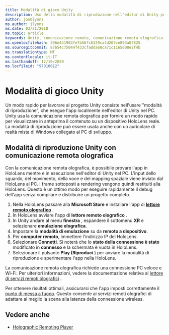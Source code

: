 ```yaml
---
title: Modalità di gioco Unity
description: Uso della modalità di riproduzione nell'editor di Unity per visualizzare in anteprima le modifiche apportate a un dispositivo senza distribuire un'app.
author: jonmlyons
ms.author: jlyons
ms.date: 03/21/2018
ms.topic: article
keywords: Unity, comunicazione remota, comunicazione remota olografica, lettore di comunicazione remota olografica, HoloLens, cuffia reale mista, auricolare di realtà mista, auricolare di realtà virtuale, modalità di riproduzione
ms.openlocfilehash: 396e441903fe7b567c6329ca4d207ce893a07825
ms.sourcegitcommit: 87b54c75044f433cfadda68ca71c1165608e2f4b
ms.translationtype: MT
ms.contentlocale: it-IT
ms.lasthandoff: 12/10/2020
ms.locfileid: "97010612"
---
```

# <a name="unity-play-mode"></a>Modalità di gioco Unity

Un modo rapido per lavorare al progetto Unity consiste nell'usare "modalità di riproduzione", che esegue l'app localmente nell'editor di Unity nel PC. Unity usa la comunicazione remota olografica per fornire un modo rapido per visualizzare in anteprima il contenuto su un dispositivo HoloLens reale. La modalità di riproduzione può essere usata anche con un auricolare di realtà mista di Windows collegato al PC di sviluppo.

## <a name="unity-play-mode-with-holographic-remoting"></a>Modalità di riproduzione Unity con comunicazione remota olografica

Con la comunicazione remota olografica, è possibile provare l'app in HoloLens mentre è in esecuzione nell'editor di Unity nel PC. L'input dello sguardo, del movimento, della voce e del mapping spaziale viene inviato dal HoloLens al PC. I frame sottoposti a rendering vengono quindi restituiti alla HoloLens. Questo è un ottimo modo per eseguire rapidamente il debug dell'app senza compilare e distribuire un progetto completo.
1. Nella HoloLens passare alla **Microsoft Store** e installare l'app di **[lettore remoto olografico](https://www.microsoft.com/store/p/holographic-remoting-player/9nblggh4sv40)** .
2. In HoloLens avviare l'app di **lettore remoto olografico** .
3. In Unity andare al menu **finestra** , espandere il sottomenu **XR** e selezionare **emulazione olografica**.
4. Impostare la **modalità di emulazione** su da **remoto a dispositivo**.
5. Per **computer remoto**, immettere l'indirizzo IP del HoloLens.
6. Selezionare **Connetti**. Si noterà che lo **stato della connessione è stato** modificato in **connesso** e la schermata è vuota in HoloLens.
7. Selezionare il pulsante **Play (Riproduci** ) per avviare la modalità di riproduzione e sperimentare l'app nella HoloLens.

La comunicazione remota olografica richiede una connessione PC veloce e Wi-Fi. Per ulteriori informazioni, vedere la documentazione relativa al [lettore di servizi remoti olografici](../platform-capabilities-and-apis/holographic-remoting-player.md) .

Per ottenere risultati ottimali, assicurarsi che l'app imposti correttamente il [punto di messa a fuoco](focus-point-in-unity.md). Questo consente ai servizi remoti olografici di adattare al meglio la scena alla latenza della connessione wireless.

## <a name="see-also"></a>Vedere anche
* [Holographic Remoting Player](../platform-capabilities-and-apis/holographic-remoting-player.md)
